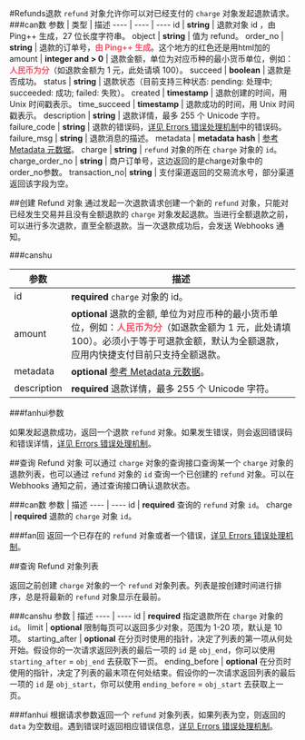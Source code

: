 #Refunds退款
`refund` 对象允许你可以对已经支付的 `charge` 对象发起退款请求。
###can数
参数 | 类型 | 描述
---- | ---- | ----
id | **string** | 退款对象 id ，由 Ping++ 生成，27 位长度字符串。
object | **string** | 值为 refund。
order_no | **string** | 退款的订单号，<b style="color: #f15467;">由 Ping++ 生成</b>。这个地方的红色还是用html加的
amount | **integer and > 0** | 退款金额，单位为对应币种的最小货币单位，例如：<b style="color: #f15467;">人民币为分</b>（如退款金额为 1 元，此处请填 100）。
succeed | **boolean** | 退款是否成功。
status | **string** | 退款状态（目前支持三种状态: pending: 处理中; succeeded: 成功; failed: 失败）。
created | **timestamp** | 退款创建的时间，用 Unix 时间戳表示。
time_succeed | **timestamp** | 退款成功的时间，用 Unix 时间戳表示。
description | **string** | 退款详情，最多 255 个 Unicode 字符。
failure_code | **string** | 退款的错误码，[详见 Errors 错误处理机制](#api-errors)中的错误码。
failure_msg | **string** | 退款消息的描述。
metadata | **metadata hash** | [参考 Metadata 元数据](#api-metadata)。
charge | **string** | `refund` 对象的所在 `charge` 对象的 `id`。
charge_order_no | **string** | 商户订单号，这边返回的是charge对象中的order_no参数。
transaction_no| **string** | 支付渠道返回的交易流水号，部分渠道返回该字段为空。

##创建 Refund 对象
通过发起一次退款请求创建一个新的 `refund` 对象，只能对已经发生交易并且没有全额退款的 `charge` 对象发起退款。当进行全额退款之前，可以进行多次退款，直至全额退款。当一次退款成功后，会发送 Webhooks 通知。

###canshu

参数 | 描述
---- | ----
id | **required** `charge` 对象的 id。
amount | **optional** 退款的金额, 单位为对应币种的最小货币单位，例如：<b style="color: #f15467;">人民币为分</b>（如退款金额为 1 元，此处请填 100）。必须小于等于可退款金额，默认为全额退款，应用内快捷支付目前只支持全额退款。
metadata | **optional** [参考 Metadata 元数据](#api-metadata)。
description | **required** 退款详情，最多 255 个 Unicode 字符。

###fanhui参数

如果发起退款成功，返回一个退款 `refund` 对象。如果发生错误，则会返回错误码和错误详情，[详见 Errors 错误处理机制](#api-errors)。

##查询 Refund 对象
可以通过 `charge` 对象的查询接口查询某一个 `charge` 对象的退款列表，也可以通过 `refund` 对象的 `id` 查询一个已创建的 `refund` 对象。可以在 Webhooks 通知之前，通过查询接口确认退款状态。

###can数
参数 | 描述
---- | ----
id | **required** 查询的 `refund` 对象 `id`。
charge | **required** 退款的 `charge` 对象 `id`。

###fan回
返回一个已存在的 `refund` 对象或者一个错误，[详见 Errors 错误处理机制](#api-errors)。

##查询 Refund 对象列表

返回之前创建 `charge` 对象的一个 `refund` 对象列表。列表是按创建时间进行排序，总是将最新的 `refund` 对象显示在最前。

###canshu 
参数 | 描述
---- | ----
id | **required** 指定退款所在 `charge` 对象的 `id`。
limit | **optional** 限制每页可以返回多少对象，范围为 1-20 项，默认是 10 项。
starting_after | **optional** 在分页时使用的指针，决定了列表的第一项从何处开始。假设你的一次请求返回列表的最后一项的 `id` 是 `obj_end`，你可以使用 `starting_after` = `obj_end` 去获取下一页。
ending_before | **optional** 在分页时使用的指针，决定了列表的最末项在何处结束。假设你的一次请求返回列表的最后一项的 `id` 是 `obj_start`，你可以使用 `ending_before` = `obj_start` 去获取上一页。

###fanhui
根据请求参数返回一个 `refund` 对象列表，如果列表为空，则返回的 `data` 为空数组。遇到错误时返回相应错误信息，[详见 Errors 错误处理机制](#api-errors)。




















